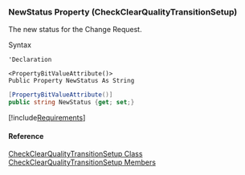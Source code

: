 ﻿### NewStatus Property (CheckClearQualityTransitionSetup)

The new status for the Change Request.

Syntax

```vbnet
'Declaration

<PropertyBitValueAttribute()>
Public Property NewStatus As String
```

```csharp
[PropertyBitValueAttribute()]
public string NewStatus {get; set;}
```

[!include[Requirements](../partials/requirements.md)]

#### Reference

[CheckClearQualityTransitionSetup Class](FChoice.Toolkits.Clarify~FChoice.Toolkits.Clarify.Quality.CheckClearQualityTransitionSetup.md)  
[CheckClearQualityTransitionSetup Members](FChoice.Toolkits.Clarify~FChoice.Toolkits.Clarify.Quality.CheckClearQualityTransitionSetup_members.md)